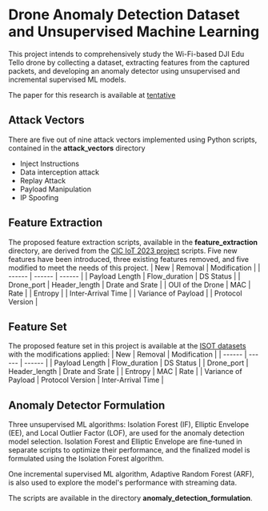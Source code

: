 # Drone Anomaly Detection Dataset and Unsupervised Machine Learning

This project intends to comprehensively study the Wi-Fi-based DJI Edu Tello drone by collecting a dataset, extracting features from the captured packets, and developing an anomaly detector using unsupervised and incremental supervised ML models.

The paper for this research is available at [tentative]()

## Attack Vectors
There are five out of nine attack vectors implemented using Python scripts, contained in the **attack_vectors** directory
- Inject Instructions
- Data interception attack
- Replay Attack
- Payload Manipulation
- IP Spoofing

## Feature Extraction
The proposed feature extraction scripts, available in the **feature_extraction** directory, are derived from the [CIC IoT 2023 project](https://www.unb.ca/cic/datasets/iotdataset-2023.html) scripts. Five new features have been introduced, three existing features removed, and five modified to meet the needs of this project.
| New  | Removal | Modification |
| ------ | ------ |  ------  |
| Payload Length | Flow_duration | DS Status |
| Drone_port | Header_length | Drate and Srate |
| OUI of the Drone | MAC | Rate |
| Entropy |  | Inter-Arrival Time |
| Variance of Payload |  | Protocol Version |
## Feature Set
The proposed feature set in this project is available at the [ISOT datasets](https://onlineacademiccommunity.uvic.ca/isot/datasets/) with the modifications applied: 
| New  | Removal | Modification |
| ------ | ------ |  ------  |
| Payload Length | Flow_duration | DS Status |
| Drone_port | Header_length | Drate and Srate |
|  Entropy | MAC | Rate |
| Variance of Payload | Protocol Version | Inter-Arrival Time |
## Anomaly Detector Formulation

Three unsupervised ML algorithms: Isolation Forest (IF), Elliptic Envelope (EE), and Local Outlier Factor (LOF), are used for the anomaly detection model selection. Isolation Forest and Elliptic Envelope are fine-tuned in separate scripts to optimize their performance, and the finalized model is formulated using the Isolation Forest algorithm.

One incremental supervised ML algorithm, Adaptive Random Forest (ARF), is also used to explore the model's performance with streaming data.

The scripts are available in the directory **anomaly_detection_formulation**.


